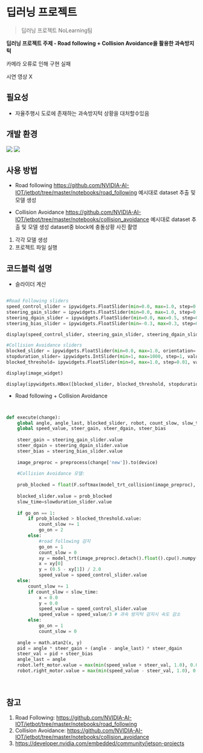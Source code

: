# 딥러닝 프로젝트
> 딥러닝 프로젝트 NoLearning팀

**딥러닝 프로젝트 주제 - Road following + Collision Avoidance을 활용한 과속방지턱**

카메라 오류로 인해 구현 실패

시연 영상 X

## 필요성

- 자율주행시 도로에 존재하는 과속방지턱 상황을 대처할수있음

## 개발 환경

<img src="https://img.shields.io/badge/Jupyter-F37626?style=flat&logo=Jupyter&logoColor=white"/> <img src="https://img.shields.io/badge/NVIDIA-76B900?style=flat&logo=NVIDIA&logoColor=white"/>

## 사용 방법

- Road following
https://github.com/NVIDIA-AI-IOT/jetbot/tree/master/notebooks/road_following
예시대로 dataset 추출 및 모델 생성

- Collision Avoidance
https://github.com/NVIDIA-AI-IOT/jetbot/tree/master/notebooks/collision_avoidance
예시대로 dataset 추출 및 모델 생성
dataset중 block에 충돌상황 사진 촬영

1. 각각 모델 생성
3. 프로젝트 파일 실행


## 코드블럭 설명

- 슬라이더 계산

```python

#Road Following sliders
speed_control_slider = ipywidgets.FloatSlider(min=0.0, max=1.0, step=0.01, description='speed control')
steering_gain_slider = ipywidgets.FloatSlider(min=0.0, max=1.0, step=0.01, value=0.04, description='steering gain')
steering_dgain_slider = ipywidgets.FloatSlider(min=0.0, max=0.5, step=0.001, value=0.0, description='steering kd')
steering_bias_slider = ipywidgets.FloatSlider(min=-0.3, max=0.3, step=0.01, value=0.0, description='steering bias')

display(speed_control_slider, steering_gain_slider, steering_dgain_slider, steering_bias_slider)

#Collision Avoidance sliders
blocked_slider = ipywidgets.FloatSlider(min=0.0, max=1.0, orientation='horizontal', description='blocked')
stopduration_slider= ipywidgets.IntSlider(min=1, max=1000, step=1, value=10, description='time for stop') 
blocked_threshold= ipywidgets.FloatSlider(min=0, max=1.0, step=0.01, value=0.8, description='blocked threshold')

display(image_widget)

display(ipywidgets.HBox([blocked_slider, blocked_threshold, stopduration_slider]))

```

- Road following + Collision Avoidance

```python


def execute(change):
    global angle, angle_last, blocked_slider, robot, count_slow, slow_time, go_on, x, y, blocked_threshold
    global speed_value, steer_gain, steer_dgain, steer_bias
                
    steer_gain = steering_gain_slider.value
    steer_dgain = steering_dgain_slider.value
    steer_bias = steering_bias_slider.value
       
    image_preproc = preprocess(change['new']).to(device)
     
    #Collision Avoidance 모델:
    
    prob_blocked = float(F.softmax(model_trt_collision(image_preproc), dim=1).flatten()[0])
    
    blocked_slider.value = prob_blocked    
    slow_time=slowduration_slider.value
    
    if go_on == 1:    
        if prob_blocked > blocked_threshold.value: 
            count_slow += 1
            go_on = 2
        else:
            #road following 감지
            go_on = 1
            count_slow = 0
            xy = model_trt(image_preproc).detach().float().cpu().numpy().flatten()        
            x = xy[0]            
            y = (0.5 - xy[1]) / 2.0
            speed_value = speed_control_slider.value
    else:
        count_slow += 1
        if count_slow < slow_time:
            x = 0.0 
            y = 0.0
            speed_value = speed_control_slider.value
            speed_value = speed_value/3 # 과속 방지턱 감지시 속도 감소
        else:
            go_on = 1
            count_slow = 0
            
    angle = math.atan2(x, y)        
    pid = angle * steer_gain + (angle - angle_last) * steer_dgain
    steer_val = pid + steer_bias 
    angle_last = angle
    robot.left_motor.value = max(min(speed_value + steer_val, 1.0), 0.0)
    robot.right_motor.value = max(min(speed_value - steer_val, 1.0), 0.0)          
            
    
```



## 참고

1. Road Following: https://github.com/NVIDIA-AI-IOT/jetbot/tree/master/notebooks/road_following
2. Collision Avoidance: https://github.com/NVIDIA-AI-IOT/jetbot/tree/master/notebooks/collision_avoidance
3. https://developer.nvidia.com/embedded/community/jetson-projects
